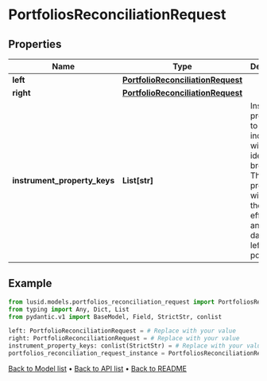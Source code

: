 # PortfoliosReconciliationRequest

## Properties
Name | Type | Description | Notes
------------ | ------------- | ------------- | -------------
**left** | [**PortfolioReconciliationRequest**](PortfolioReconciliationRequest.md) |  | 
**right** | [**PortfolioReconciliationRequest**](PortfolioReconciliationRequest.md) |  | 
**instrument_property_keys** | **List[str]** | Instrument properties to be included with any identified breaks. These properties will be in the effective and AsAt dates of the left portfolio | 
## Example

```python
from lusid.models.portfolios_reconciliation_request import PortfoliosReconciliationRequest
from typing import Any, Dict, List
from pydantic.v1 import BaseModel, Field, StrictStr, conlist

left: PortfolioReconciliationRequest = # Replace with your value
right: PortfolioReconciliationRequest = # Replace with your value
instrument_property_keys: conlist(StrictStr) = # Replace with your value
portfolios_reconciliation_request_instance = PortfoliosReconciliationRequest(left=left, right=right, instrument_property_keys=instrument_property_keys)

```

[Back to Model list](../README.md#documentation-for-models) &#8226; [Back to API list](../README.md#documentation-for-api-endpoints) &#8226; [Back to README](../README.md)

